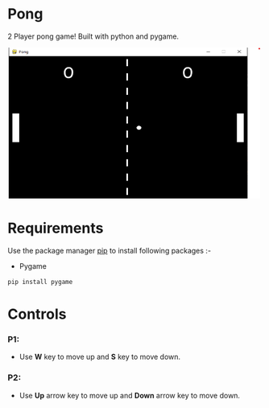 # Pong

2 Player pong game! Built with python and pygame.

<p align='center'>
	<img src='app.png' width=500 height=300>
</p>

# Requirements

Use the package manager [pip](https://pip.pypa.io/en/stable/) to install following packages :-
* Pygame

```bash
pip install pygame
```
# Controls
### P1:
* Use **W** key to move up and **S** key to move down.
### P2:
* Use **Up** arrow key to move up and **Down** arrow key to move down.
